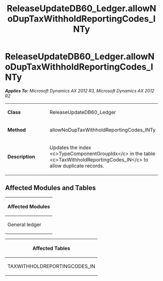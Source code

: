 ﻿---
title: ReleaseUpdateDB60_Ledger.allowNoDupTaxWithholdReportingCodes_INTy
TOCTitle: ReleaseUpdateDB60_Ledger.allowNoDupTaxWithholdReportingCodes_INTy
ms:assetid: e99b0d93-a376-d3cd-b3f3-41cb6c85b938
ms:mtpsurl: https://msdn.microsoft.com/en-us/library/JJ719847(v=AX.60)
ms:contentKeyID: 49711920
ms.date: 05/18/2015
mtps_version: v=AX.60
---

# ReleaseUpdateDB60\_Ledger.allowNoDupTaxWithholdReportingCodes\_INTy 


_**Applies To:** Microsoft Dynamics AX 2012 R3, Microsoft Dynamics AX 2012 R2_

<table>
<colgroup>
<col style="width: 50%" />
<col style="width: 50%" />
</colgroup>
<tbody>
<tr class="odd">
<td><p><strong>Class</strong></p></td>
<td><p>ReleaseUpdateDB60_Ledger</p></td>
</tr>
<tr class="even">
<td><p><strong>Method</strong></p></td>
<td><p>allowNoDupTaxWithholdReportingCodes_INTy</p></td>
</tr>
<tr class="odd">
<td><p><strong>Description</strong></p></td>
<td><p>Updates the index &lt;c&gt;TypeComponentGroupIdx&lt;/c&gt; in the table &lt;c&gt;TaxWithholdReportingCodes_IN&lt;/c&gt; to allow duplicate records.</p></td>
</tr>
</tbody>
</table>


## Affected Modules and Tables

<table>
<colgroup>
<col style="width: 100%" />
</colgroup>
<thead>
<tr class="header">
<th><p>Affected Modules</p></th>
</tr>
</thead>
<tbody>
<tr class="odd">
<td><p>General ledger</p></td>
</tr>
</tbody>
</table>


<table>
<colgroup>
<col style="width: 100%" />
</colgroup>
<thead>
<tr class="header">
<th><p>Affected Tables</p></th>
</tr>
</thead>
<tbody>
<tr class="odd">
<td><p>TAXWITHHOLDREPORTINGCODES_IN</p></td>
</tr>
</tbody>
</table>

  



